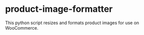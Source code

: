 # product-image-formatter
This python script resizes and formats product images for use on WooCommerce.
